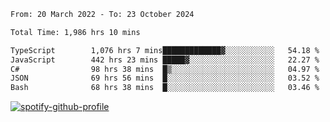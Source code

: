 <!--START_SECTION:waka-->

```txt
From: 20 March 2022 - To: 23 October 2024

Total Time: 1,986 hrs 10 mins

TypeScript        1,076 hrs 7 mins█████████████▓░░░░░░░░░░░   54.18 %
JavaScript        442 hrs 23 mins █████▓░░░░░░░░░░░░░░░░░░░   22.27 %
C#                98 hrs 38 mins  █▒░░░░░░░░░░░░░░░░░░░░░░░   04.97 %
JSON              69 hrs 56 mins  █░░░░░░░░░░░░░░░░░░░░░░░░   03.52 %
Bash              68 hrs 38 mins  █░░░░░░░░░░░░░░░░░░░░░░░░   03.46 %
```

<!--END_SECTION:waka-->
[![spotify-github-profile](https://spotify-github-profile.vercel.app/api/view?uid=c00zprrvy9xiloa9qnco3hmng&cover_image=true&theme=novatorem&show_offline=false&background_color=121212&bar_color=53b14f&bar_color_cover=false)](https://spotify-github-profile.vercel.app/api/view?uid=c00zprrvy9xiloa9qnco3hmng&redirect=true)




